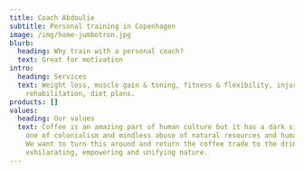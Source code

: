 ```yaml
---
title: Coach Abdoulie
subtitle: Personal training in Copenhagen
image: /img/home-jumbotron.jpg
blurb:
  heading: Why train with a personal coach?
  text: Great for motivation
intro:
  heading: Services
  text: Weight loss, muscle gain & toning, fitness & flexibility, injury
    rehabilitation, diet plans.
products: []
values:
  heading: Our values
  text: Coffee is an amazing part of human culture but it has a dark side too –
    one of colonialism and mindless abuse of natural resources and human lives.
    We want to turn this around and return the coffee trade to the drink’s
    exhilarating, empowering and unifying nature.
---
```

